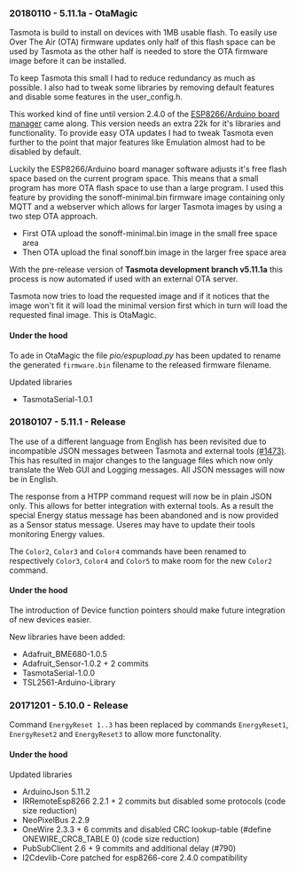 ### 20180110 - 5.11.1a - OtaMagic

Tasmota is build to install on devices with 1MB usable flash. To easily use Over The Air (OTA) firmware updates only half of this flash space can be used by Tasmota as the other half is needed to store the OTA firmware image before it can be installed.

To keep Tasmota this small I had to reduce redundancy as much as possible. I also had to tweak some libraries by removing default features and disable some features in the user_config.h.

This worked kind of fine until version 2.4.0 of the [ESP8266/Arduino board manager](https://github.com/esp8266/Arduino) came along. This version needs an extra 22k for it's libraries and functionality. To provide easy OTA updates I had to tweak Tasmota even further to the point that major features like Emulation almost had to be disabled by default.

Luckily the ESP8266/Arduino board manager software adjusts it's free flash space based on the current program space. This means that a small program has more OTA flash space to use than a large program. I used this feature by providing the sonoff-minimal.bin firmware image containing only MQTT and a webserver which allows for larger Tasmota images by using a two step OTA approach.

- First OTA upload the sonoff-minimal.bin image in the small free space area
- Then OTA upload the final sonoff.bin image in the larger free space area

With the pre-release version of **Tasmota development branch v5.11.1a** this process is now automated if used with an external OTA server.

Tasmota now tries to load the requested image and if it notices that the image won't fit it will load the minimal version first which in turn will load the requested final image. This is OtaMagic.

#### Under the hood

To ade in OtaMagic the file _pio/espupload.py_ has been updated to rename the generated ``firmware.bin`` filename to the released firmware filename.

Updated libraries
- TasmotaSerial-1.0.1

### 20180107 - 5.11.1 - Release 

The use of a different language from English has been revisited due to incompatible JSON messages between Tasmota and external tools [(#1473)](https://github.com/arendst/Sonoff-Tasmota/issues/1473). This has resulted in major changes to the language files which now only translate the Web GUI and Logging messages. All JSON messages will now be in English. 

The response from a HTPP command request will now be in plain JSON only. This allows for better integration with external tools. As a result the special Energy status message has been abandoned and is now provided as a Sensor status message. Useres may have to update their tools monitoring Energy values. 

The ``Color2``, ``Color3`` and ``Color4`` commands have been renamed to respectively ``Color3``, ``Color4`` and ``Color5`` to make room for the new ``Color2`` command.

#### Under the hood

The introduction of Device function pointers should make future integration of new devices easier. 

New libraries have been added:
- Adafruit_BME680-1.0.5
- Adafruit_Sensor-1.0.2 + 2 commits
- TasmotaSerial-1.0.0
- TSL2561-Arduino-Library

### 20171201 - 5.10.0 - Release 

Command ``EnergyReset 1..3`` has been replaced by commands ``EnergyReset1``, ``EnergyReset2`` and ``EnergyReset3`` to allow more functonality.

#### Under the hood

Updated libraries
- ArduinoJson 5.11.2
- IRRemoteEsp8266 2.2.1 + 2 commits but disabled some protocols (code size reduction)
- NeoPixelBus 2.2.9
- OneWire 2.3.3 + 6 commits and disabled CRC lookup-table (#define ONEWIRE_CRC8_TABLE 0) (code size reduction)
- PubSubClient 2.6 + 9 commits and additional delay (#790)
- I2Cdevlib-Core patched for esp8266-core 2.4.0 compatibility
